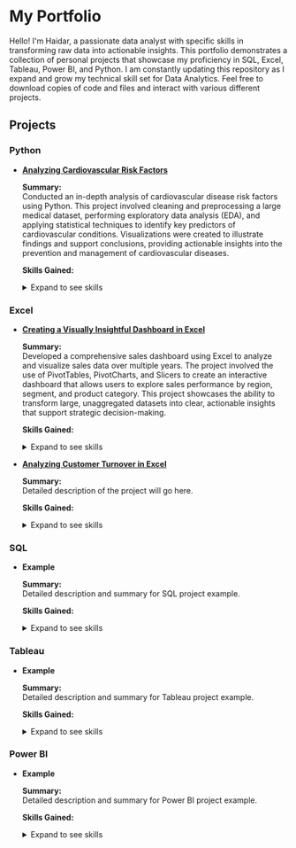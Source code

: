 # My Portfolio

Hello! I'm Haidar, a passionate data analyst with specific skills in transforming raw data into actionable insights. This portfolio demonstrates a collection of personal projects that showcase my proficiency in SQL, Excel, Tableau, Power BI, and Python. I am constantly updating this repository as I expand and grow my technical skill set for Data Analytics. Feel free to download copies of code and files and interact with various different projects.

## Projects

### Python

- **[Analyzing Cardiovascular Risk Factors](https://nbviewer.org/github/haidar-qayum/Python_Project1/blob/main/CardiovascularProject.ipynb)**
  
  **Summary:**  
  Conducted an in-depth analysis of cardiovascular disease risk factors using Python. This project involved cleaning and preprocessing a large medical dataset, performing exploratory data analysis (EDA), and applying statistical techniques to identify key predictors of cardiovascular conditions. Visualizations were created to illustrate findings and support conclusions, providing actionable insights into the prevention and management of cardiovascular diseases.

  **Skills Gained:**  
  <details>
    <summary>Expand to see skills</summary>

  - **Data Cleaning and Preprocessing:** Handling missing values, outliers, and data normalization to prepare the dataset for analysis.
  - **Exploratory Data Analysis (EDA):** Utilizing Python libraries such as Pandas, NumPy, and Matplotlib to explore data distributions and relationships.
  - **Statistical Analysis:** Applying statistical methods to assess correlations and significance of risk factors.
  - **Data Visualization:** Creating informative plots and charts to effectively communicate data insights and trends.
  - **Python Programming:** Leveraging Python for data manipulation, analysis, and visualization.
  - **Research and Analysis:** Interpreting complex datasets to derive meaningful conclusions about health-related data.

  </details>

### Excel

- **[Creating a Visually Insightful Dashboard in Excel](https://github.com/haidar-qayum/ExcelDashboard)**
  
  **Summary:**  
  Developed a comprehensive sales dashboard using Excel to analyze and visualize sales data over multiple years. The project involved the use of PivotTables, PivotCharts, and Slicers to create an interactive dashboard that allows users to explore sales performance by region, segment, and product category. This project showcases the ability to transform large, unaggregated datasets into clear, actionable insights that support strategic decision-making.

  **Skills Gained:**  
  <details>
    <summary>Expand to see skills</summary>

  - **Data Analysis:** Analyzing a large unaggregated dataset to identify key trends and patterns in sales data.
  - **Excel Proficiency:** Advanced use of Excel features such as PivotTables, PivotCharts, and Slicers for data visualization and interactive reporting.
  - **Data Visualization:** Creating clear and effective visual representations of data to communicate findings.
  - **Dashboard Design:** Designing user-friendly dashboards that allow for dynamic data exploration and enhanced decision-making capabilities.
  - **Attention to Detail:** Ensuring data accuracy and clarity in reports and visualizations.
  - **Problem-Solving:** Utilizing analytical skills to interpret data and provide actionable insights.

  </details>

- **[Analyzing Customer Turnover in Excel](https://github.com/YourUsername/Customer-Turnover-Analysis)**
  
  **Summary:**  
  Detailed description of the project will go here.

  **Skills Gained:**  
  <details>
    <summary>Expand to see skills</summary>

  - List the skills gained from this project here.

  </details>

### SQL

- **Example**

  **Summary:**  
  Detailed description and summary for SQL project example.

  **Skills Gained:**  
  <details>
    <summary>Expand to see skills</summary>

  - List the skills gained from this project here.

  </details>

### Tableau

- **Example**

  **Summary:**  
  Detailed description and summary for Tableau project example.

  **Skills Gained:**  
  <details>
    <summary>Expand to see skills</summary>

  - List the skills gained from this project here.

  </details>

### Power BI

- **Example**

  **Summary:**  
  Detailed description and summary for Power BI project example.

  **Skills Gained:**  
  <details>
    <summary>Expand to see skills</summary>

  - List the skills gained from this project here.

  </details>
